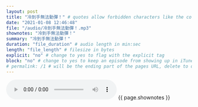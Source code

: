 ```yaml
---
layout: post
title: "冷到手無法動彈！" # quotes allow forbidden characters like the colon
date: "2021-01-08 12:46:48"
file: "/audio/冷到手無法動彈！.mp3"
shownotes: "冷到手無法動彈！"
summary: "冷到手無法動彈！"
duration: "file_duration" # audio length in min:sec
length: "file_length" # filesize in bytes
explicit: "no" # change to yes to flag with the explicit tag
block: "no" # change to yes to keep an episode from showing up in iTunes
# permalink: /1 # will be the ending part of the pages URL, delete to default to the title
---
```


<audio controls>
<source src="{{site.url}}{{site.baseurl}}{{ page.file }}" type="audio/x-mp3">
Your browser does not support the audio element.
</audio>
{{ page.shownotes }}
